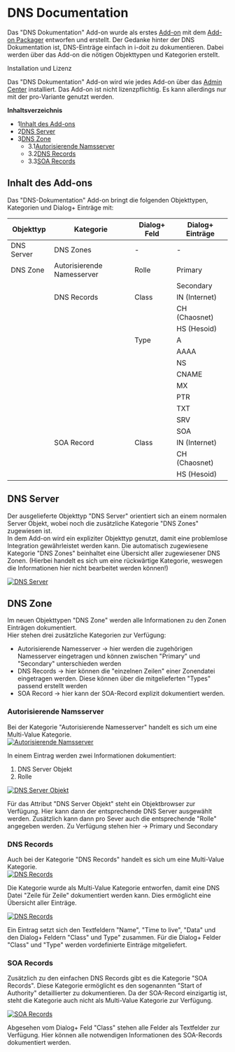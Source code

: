 # DNS Documentation

Das "DNS Dokumentation" Add-on wurde als erstes [Add-on](./index.md) mit dem [Add-on Packager](./add-on-packager.md) entworfen und erstellt. Der Gedanke hinter der DNS Dokumentation ist, DNS-Einträge einfach in i-doit zu dokumentieren. Dabei werden über das Add-on die nötigen Objekttypen und Kategorien erstellt.

  
Installation und Lizenz

Das "DNS Dokumentation" Add-on wird wie jedes Add-on über das [Admin Center](../administration/admin-center.md) installiert. Das Add-on ist nicht lizenzpflichtig. Es kann allerdings nur mit der pro-Variante genutzt werden.

**Inhaltsverzeichnis**

*   1[Inhalt des Add-ons](#inhalt-des-add-ons)
*   2[DNS Server](#dns-server)
*   3[DNS Zone](#dns-zone)
    *   3.1[Autorisierende Namsserver](#autorisierende-namsserver)
    *   3.2[DNS Records](#dns-records)
    *   3.3[SOA Records](#soa-records)

Inhalt des Add-ons
------------------

Das "DNS-Dokumentation" Add-on bringt die folgenden Objekttypen, Kategorien und Dialog+ Einträge mit:

| Objekttyp | Kategorie | Dialog+ Feld | Dialog+ Einträge |
| --- | --- | --- | --- |
| DNS Server | DNS Zones | \-  | \-  |
| DNS Zone | Autorisierende Namesserver | Rolle | Primary |
|     |     |     | Secondary |
|     | DNS Records | Class | IN (Internet) |
|     |     |     | CH (Chaosnet) |
|     |     |     | HS (Hesoid) |
|     |     | Type | A   |
|     |     |     | AAAA |
|     |     |     | NS  |
|     |     |     | CNAME |
|     |     |     | MX  |
|     |     |     | PTR |
|     |     |     | TXT |
|     |     |     | SRV |
|     |     |     | SOA |
|     | SOA Record | Class | IN (Internet) |
|     |     |     | CH (Chaosnet) |
|     |     |     | HS (Hesoid) |

DNS Server
----------

Der ausgelieferte Objekttyp "DNS Server" orientiert sich an einem normalen Server Objekt, wobei noch die zusätzliche Kategorie "DNS Zones" zugewiesen ist.   
In dem Add-on wird ein expliziter Objekttyp genutzt, damit eine problemlose Integration gewährleistet werden kann. Die automatisch zugewiesene Kategorie "DNS Zones" beinhaltet eine Übersicht aller zugewiesener DNS Zonen. (Hierbei handelt es sich um eine rückwärtige Kategorie, weswegen die Informationen hier nicht bearbeitet werden können!)

[![DNS Server](../assets/images/de/i-doit-pro-add-ons/dns-documentation/1-dns.png)](../assets/images/de/i-doit-pro-add-ons/dns-documentation/1-dns.png)

DNS Zone
--------

Im neuen Objekttypen "DNS Zone" werden alle Informationen zu den Zonen Einträgen dokumentiert.   
Hier stehen drei zusätzliche Kategorien zur Verfügung:

*   Autorisierende Namesserver → hier werden die zugehörigen Namesserver eingetragen und können zwischen "Primary" und "Secondary" unterschieden werden
*   DNS Records → hier können die "einzelnen Zeilen" einer Zonendatei eingetragen werden. Diese können über die mitgelieferten "Types" passend erstellt werden
*   SOA Record → hier kann der SOA-Record explizit dokumentiert werden.

### Autorisierende Namsserver

Bei der Kategorie "Autorisierende Namesserver" handelt es sich um eine Multi-Value Kategorie.   
[![Autorisierende Namsserver](../assets/images/de/i-doit-pro-add-ons/dns-documentation/1-dns.png)](../assets/images/de/i-doit-pro-add-ons/dns-documentation/1-dns.png)

In einem Eintrag werden zwei Informationen dokumentiert:

1.  DNS Server Objekt
2.  Rolle

[![DNS Server Objekt](../assets/images/de/i-doit-pro-add-ons/dns-documentation/1-dns.png)](../assets/images/de/i-doit-pro-add-ons/dns-documentation/1-dns.png)

Für das Attribut "DNS Server Objekt" steht ein Objektbrowser zur Verfügung. Hier kann dann der entsprechende DNS Server ausgewählt werden. Zusätzlich kann dann pro Sever auch die entsprechende "Rolle" angegeben werden. Zu Verfügung stehen hier → Primary und Secondary

### DNS Records

Auch bei der Kategorie "DNS Records" handelt es sich um eine Multi-Value Kategorie.  
[![DNS Records](../assets/images/de/i-doit-pro-add-ons/dns-documentation/1-dns.png)](../assets/images/de/i-doit-pro-add-ons/dns-documentation/1-dns.png)

Die Kategorie wurde als Multi-Value Kategorie entworfen, damit eine DNS Datei "Zeile für Zeile" dokumentiert werden kann. Dies ermöglicht eine Übersicht aller Einträge. 

[![DNS Records](../assets/images/de/i-doit-pro-add-ons/dns-documentation/1-dns.png)](../assets/images/de/i-doit-pro-add-ons/dns-documentation/1-dns.png)

Ein Eintrag setzt sich den Textfeldern "Name", "Time to live", "Data" und den Dialog+ Feldern "Class" und Type" zusammen. Für die Dialog+ Felder "Class" und "Type" werden vordefinierte Einträge mitgeliefert.

### SOA Records

Zusätzlich zu den einfachen DNS Records gibt es die Kategorie "SOA Records". Diese Kategorie ermöglicht es den sogenannten "Start of Authority" detaillierter zu dokumentieren. Da der SOA-Record einzigartig ist, steht die Kategorie auch nicht als Multi-Value Kategorie zur Verfügung.

[![SOA Records](../assets/images/de/i-doit-pro-add-ons/dns-documentation/1-dns.png)](../assets/images/de/i-doit-pro-add-ons/dns-documentation/1-dns.png)

Abgesehen vom Dialog+ Feld "Class" stehen alle Felder als Textfelder zur Verfügung. Hier können alle notwendigen Informationen des SOA-Records dokumentiert werden.